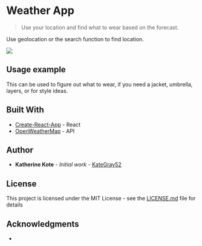 # Weather App
> Use your location and find what to wear based on the forecast.


Use geolocation or the search function to find location.

![](header.png)


## Usage example

This can be used to figure out what to wear, if you need a jacket, umbrella, layers, or for style ideas.



## Built With

* [Create-React-App](https://github.com/facebook/create-react-app) - React
* [OpenWeatherMap](https://openweathermap.org/api) - API


## Author

* **Katherine Kote** - *Initial work* - [KateGray52](https://github.com/KateGray52)

## License

This project is licensed under the MIT License - see the [LICENSE.md](LICENSE.md) file for details


## Acknowledgments

*